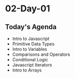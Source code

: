 # 02-Day-01

## Today's Agenda
- Intro to Javascript
- Primitive Data Types
- Intro to Variables
- Comparisons and Operators
- Conditional Logic
- Javascript Iterators
- Intro to Arrays
